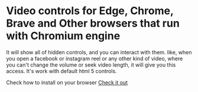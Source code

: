 # Video controls for Edge, Chrome, Brave and Other browsers that run with Chromium engine
It will show all of hidden controls, and you can interact with them. like, when you open a facebook or instagram reel or any other kind of video, where you can't change the volume or seek video length, it will give you this access. It's work with default html 5 controls. 

Check how to install on your browser [Check it out](https://jahidh.com/blog/show-video-controls-on-any-web-videos)
